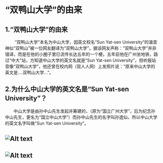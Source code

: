# “双鸭山大学”的由来
## 1.“双鸭山大学”的由来
　　 “双鸭山大学”本名为中山大学，因英文校名“Sun Yat-sen University”的谐音神似“双鸭山”被一位网友翻译为“双鸭山大学”。据该网友声称：“双鸭山大学”并非错译，而是在他的小圈子里已流传长达五年的一个梗。五年前他在广州坐地铁，路过“中大”站，方知道中山大学的英文名就是“Sun Yat-sen University”，但听报站音像“双鸭山大学”，他还曾在校内网（现人人网）上发照片说：“原来中山大学的英文是....双鸭山大学…”。
## 2.为什么中山大学的英文名是“Sun Yat-sen University”？
　　中山大学是由孙中山先生发起并筹建的，（原为“国立广州大学”，后为纪念孙中山先生，更名为“国立中山大学”）而孙中山先生的名字叫孙逸仙，所以中山大学的英文名字叫做“Sun Yat-sen University”。
## ![Alt text](https://img01.sogoucdn.com/net/a/04/link?appid=100520145&url=http%3A%2F%2Fimgtu.5011.net%2Fuploads%2Fcontent%2F20160926%2F3629581474868311.jpg)
## ![Alt text](https://img01.sogoucdn.com/net/a/04/link?appid=100520145&url=http%3A%2F%2Fyouimg1.c-ctrip.com%2Ftarget%2Ffd%2Ftg%2Fg2%2FM02%2FCB%2F27%2FCghzgFUubICAK_buABZKKash6F8175.jpg)